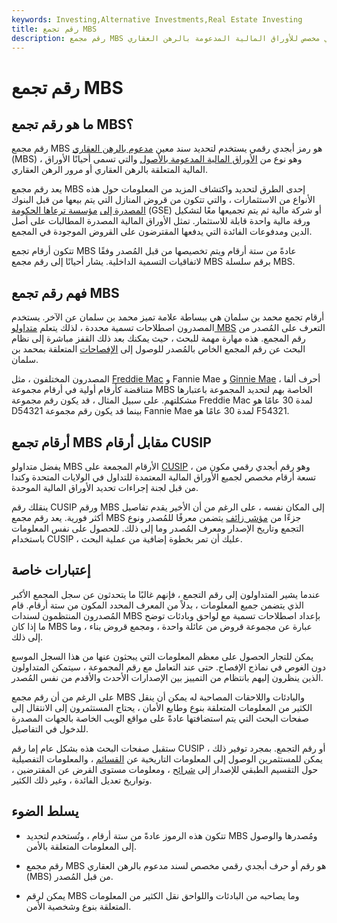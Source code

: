 ```yaml
---
keywords: Investing,Alternative Investments,Real Estate Investing
title: رقم تجمع MBS
description: رقم مجمع MBS هو رقم أو حرف أبجدي رقمي مخصص للأوراق المالية المدعومة بالرهن العقاري (MBS) من قبل المصدر لجعله قابلاً للتعريف.
---
```


# رقم تجمع MBS
## ما هو رقم تجمع MBS؟

رقم مجمع MBS هو رمز أبجدي رقمي يستخدم لتحديد سند معين [مدعوم بالرهن العقاري](/mbs) (MBS) ، وهو نوع من [الأوراق المالية المدعومة بالأصول](/asset-backedsecurity) والتي تسمى أحيانًا الأوراق المالية المتعلقة بالرهن العقاري أو مرور الرهن العقاري.

يعد رقم مجمع MBS إحدى الطرق لتحديد واكتشاف المزيد من المعلومات حول هذه الأنواع من الاستثمارات ، والتي تتكون من قروض المنازل التي يتم بيعها من قبل البنوك [المصدرة إلى](/issuer) [مؤسسة ترعاها الحكومة](/gse) (GSE) أو شركة مالية ثم يتم تجميعها معًا لتشكيل ورقة مالية واحدة قابلة للاستثمار. تمثل الأوراق المالية المصدرة المطالبات على أصل الدين ومدفوعات الفائدة التي يدفعها المقترضون على القروض الموجودة في المجمع.

تتكون أرقام تجمع MBS عادةً من ستة أرقام ويتم تخصيصها من قبل المُصدر وفقًا لاتفاقيات التسمية الداخلية. يشار أحيانًا إلى رقم مجمع MBS برقم سلسلة MBS.

## فهم رقم تجمع MBS

أرقام تجمع محمد بن سلمان هي ببساطة علامة تميز محمد بن سلمان عن الآخر. يستخدم المصدرون اصطلاحات تسمية محددة ، لذلك يتعلم [متداولو MBS](/trader) التعرف على المُصدر من رقم المجمع. هذه مهارة مهمة للبحث ، حيث يمكنك بعد ذلك القفز مباشرة إلى نظام البحث عن رقم المجمع الخاص بالمُصدر للوصول إلى [الإفصاحات](/disclosure) المتعلقة بمحمد بن سلمان.

المصدرون المختلفون ، مثل [Freddie Mac](/freddiemac) و Fannie Mae و [Ginnie Mae](/ginniemae) ، أحرف ألفا متناقضة كأرقام أولية في أرقام مجموعة MBS الخاصة بهم لتحديد المجموعة باعتبارها مشكلتهم. على سبيل المثال ، قد يكون رقم مجموعة Freddie Mac لمدة 30 عامًا هو D54321 بينما قد يكون رقم مجموعة Fannie Mae لمدة 30 عامًا هو F54321.

## أرقام تجمع MBS مقابل أرقام CUSIP

يفضل متداولو MBS الأرقام المجمعة على [CUSIP](/cusipnumber) ، وهو رقم أبجدي رقمي مكون من تسعة أرقام مخصص لجميع الأوراق المالية المعتمدة للتداول في الولايات المتحدة وكندا من قبل لجنة إجراءات تحديد الأوراق المالية الموحدة.

ينقلك رقم CUSIP ورقم MBS إلى المكان نفسه ، على الرغم من أن الأخير يقدم تفاصيل أكثر فورية. يعد رقم مجمع MBS جزءًا من [مؤشر زائف](/stocksymbol) يتضمن معرفًا للمُصدر ونوع التجمع وتاريخ الإصدار ومعرف المُصدر وما إلى ذلك. للحصول على نفس المعلومات باستخدام CUSIP ، عليك أن تمر بخطوة إضافية من عملية البحث.

## إعتبارات خاصة

عندما يشير المتداولون إلى رقم التجمع ، فإنهم غالبًا ما يتحدثون عن سجل المجمع الأكبر الذي يتضمن جميع المعلومات ، بدلاً من المعرف المحدد المكون من ستة أرقام. قام المُصدرون المنتظمون لسندات MBS بإعداد اصطلاحات تسمية مع لواحق وبادئات توضح ما إذا كان MBS عبارة عن مجموعة قروض من عائلة واحدة ، ومجمع قروض بناء ، وما إلى ذلك.

يمكن للتجار الحصول على معظم المعلومات التي يبحثون عنها من هذا السجل الموسع دون الغوص في نماذج الإفصاح. حتى عند التعامل مع رقم المجموعة ، سيتمكن المتداولون الذين ينظرون إليهم بانتظام من التمييز بين الإصدارات الأحدث والأقدم من نفس المُصدر.

على الرغم من أن رقم مجمع MBS والبادئات واللاحقات المصاحبة له يمكن أن ينقل الكثير من المعلومات المتعلقة بنوع وطابع الأمان ، يحتاج المستثمرون إلى الانتقال إلى صفحات البحث التي يتم استضافتها عادةً على مواقع الويب الخاصة بالجهات المصدرة للدخول في التفاصيل.

ستقبل صفحات البحث هذه بشكل عام إما رقم CUSIP أو رقم التجمع. بمجرد توفير ذلك ، يمكن للمستثمرين الوصول إلى المعلومات التاريخية عن [القسائم](/coupon) ، والمعلومات التفصيلية حول التقسيم الطبقي للإصدار إلى [شرائح](/tranches) ، ومعلومات مستوى القرض عن المقترضين ، وتواريخ تعديل الفائدة ، وغير ذلك الكثير.

## يسلط الضوء

- تتكون هذه الرموز عادةً من ستة أرقام ، وتُستخدم لتحديد MBS ومُصدرها والوصول إلى المعلومات المتعلقة بالأمن.

- رقم مجمع MBS هو رقم أو حرف أبجدي رقمي مخصص لسند مدعوم بالرهن العقاري (MBS) من قبل المُصدر.

- يمكن لرقم MBS وما يصاحبه من البادئات واللواحق نقل الكثير من المعلومات المتعلقة بنوع وشخصية الأمن.


